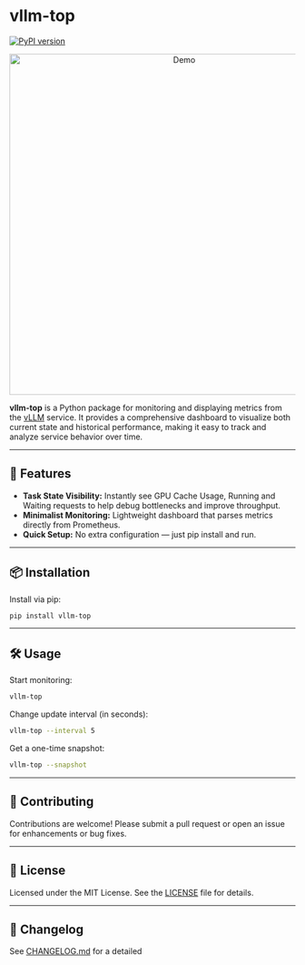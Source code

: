 # vllm-top

[![PyPI version](https://img.shields.io/pypi/v/vllm-top.svg)](https://pypi.org/project/vllm-top/)

<p align="center">
  <img src="demo/demo.gif" alt="Demo" width="600"/>
</p>

**vllm-top** is a Python package for monitoring and displaying metrics from the [vLLM](https://github.com/vllm-project/vllm) service. It provides a comprehensive dashboard to visualize both current state and historical performance, making it easy to track and analyze service behavior over time.

---

## 🚀 Features

- **Task State Visibility:** Instantly see GPU Cache Usage, Running and Waiting requests to help debug bottlenecks and improve throughput.
- **Minimalist Monitoring:** Lightweight dashboard that parses metrics directly from Prometheus.
- **Quick Setup:** No extra configuration — just pip install and run.

---

## 📦 Installation

Install via pip:

```bash
pip install vllm-top
```

---

## 🛠️ Usage

Start monitoring:

```bash
vllm-top
```

Change update interval (in seconds):

```bash
vllm-top --interval 5
```

Get a one-time snapshot:

```bash
vllm-top --snapshot
```

---

## 🤝 Contributing

Contributions are welcome! Please submit a pull request or open an issue for enhancements or bug fixes.

---

## 📄 License

Licensed under the MIT License. See the [LICENSE](LICENSE) file for details.

---

## 📜 Changelog

See [CHANGELOG.md](CHANGELOG.md) for a detailed

